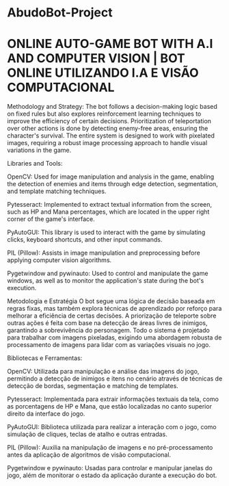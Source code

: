 # AbudoBot-Project
# ONLINE AUTO-GAME BOT WITH A.I AND COMPUTER VISION | BOT ONLINE UTILIZANDO I.A E VISÃO COMPUTACIONAL


Methodology and Strategy:
The bot follows a decision-making logic based on fixed rules but also explores reinforcement learning techniques to improve the efficiency of certain decisions. Prioritization of teleportation over other actions is done by detecting enemy-free areas, ensuring the character's survival. The entire system is designed to work with pixelated images, requiring a robust image processing approach to handle visual variations in the game.

Libraries and Tools:

OpenCV: Used for image manipulation and analysis in the game, enabling the detection of enemies and items through edge detection, segmentation, and template matching techniques.

Pytesseract: Implemented to extract textual information from the screen, such as HP and Mana percentages, which are located in the upper right corner of the game's interface.

PyAutoGUI: This library is used to interact with the game by simulating clicks, keyboard shortcuts, and other input commands.

PIL (Pillow): Assists in image manipulation and preprocessing before applying computer vision algorithms.

Pygetwindow and pywinauto: Used to control and manipulate the game windows, as well as to monitor the application's state during the bot's execution.




Metodologia e Estratégia
O bot segue uma lógica de decisão baseada em regras fixas, mas também explora técnicas de aprendizado por reforço para melhorar a eficiência de certas decisões. A priorização de teleporte sobre outras ações é feita com base na detecção de áreas livres de inimigos, garantindo a sobrevivência do personagem. Todo o sistema é projetado para trabalhar com imagens pixeladas, exigindo uma abordagem robusta de processamento de imagens para lidar com as variações visuais no jogo.

Bibliotecas e Ferramentas:


OpenCV: Utilizada para manipulação e análise das imagens do jogo, permitindo a detecção de inimigos e itens no cenário através de técnicas de detecção de bordas, segmentação e matching de templates.

Pytesseract: Implementada para extrair informações textuais da tela, como as porcentagens de HP e Mana, que estão localizadas no canto superior direito da interface do jogo.

PyAutoGUI: Biblioteca utilizada para realizar a interação com o jogo, como simulação de cliques, teclas de atalho e outras entradas.

PIL (Pillow): Auxilia na manipulação de imagens e no pré-processamento antes da aplicação de algoritmos de visão computacional.

Pygetwindow e pywinauto: Usadas para controlar e manipular janelas do jogo, além de monitorar o estado da aplicação durante a execução do bot.
